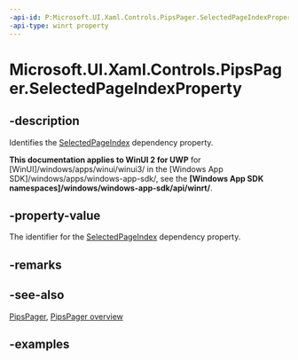 ```yaml
---
-api-id: P:Microsoft.UI.Xaml.Controls.PipsPager.SelectedPageIndexProperty
-api-type: winrt property
---
```


# Microsoft.UI.Xaml.Controls.PipsPager.SelectedPageIndexProperty

<!--
public static Windows.UI.Xaml.DependencyProperty SelectedPageIndexProperty { get; }
-->

## -description

Identifies the [SelectedPageIndex](pipspager_selectedpageindex.md) dependency property.

**This documentation applies to WinUI 2 for UWP** for [WinUI]/windows/apps/winui/winui3/ in the [Windows App SDK]/windows/apps/windows-app-sdk/, see the **[Windows App SDK namespaces]/windows/windows-app-sdk/api/winrt/**.

## -property-value

The identifier for the [SelectedPageIndex](pipspager_selectedpageindex.md) dependency property.

## -remarks

## -see-also

[PipsPager](pipspager.md), [PipsPager overview](/windows/apps/design/controls/pipspager)

## -examples
